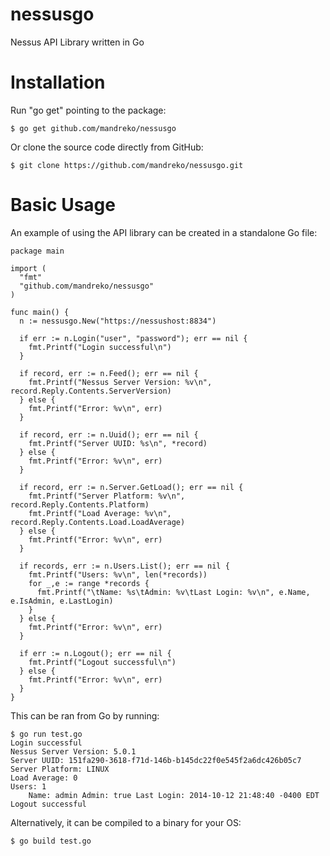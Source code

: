 nessusgo
========

Nessus API Library written in Go

Installation
============

Run "go get" pointing to the package:

```
$ go get github.com/mandreko/nessusgo
```

Or clone the source code directly from GitHub:

```
$ git clone https://github.com/mandreko/nessusgo.git
```

Basic Usage
===========

An example of using the API library can be created in a standalone Go file:

```
package main

import (
  "fmt"
  "github.com/mandreko/nessusgo"
)

func main() {
  n := nessusgo.New("https://nessushost:8834")

  if err := n.Login("user", "password"); err == nil {
    fmt.Printf("Login successful\n")
  }

  if record, err := n.Feed(); err == nil {
    fmt.Printf("Nessus Server Version: %v\n", record.Reply.Contents.ServerVersion)
  } else {
    fmt.Printf("Error: %v\n", err)
  }

  if record, err := n.Uuid(); err == nil {
    fmt.Printf("Server UUID: %s\n", *record)
  } else {
    fmt.Printf("Error: %v\n", err)
  }

  if record, err := n.Server.GetLoad(); err == nil {
    fmt.Printf("Server Platform: %v\n", record.Reply.Contents.Platform)
    fmt.Printf("Load Average: %v\n", record.Reply.Contents.Load.LoadAverage)
  } else {
    fmt.Printf("Error: %v\n", err)
  }

  if records, err := n.Users.List(); err == nil {
    fmt.Printf("Users: %v\n", len(*records))
    for _,e := range *records {
      fmt.Printf("\tName: %s\tAdmin: %v\tLast Login: %v\n", e.Name, e.IsAdmin, e.LastLogin)
    }
  } else {
    fmt.Printf("Error: %v\n", err)
  }

  if err := n.Logout(); err == nil {
    fmt.Printf("Logout successful\n")
  } else {
    fmt.Printf("Error: %v\n", err)
  }
}

```

This can be ran from Go by running:

```
$ go run test.go
Login successful
Nessus Server Version: 5.0.1
Server UUID: 151fa290-3618-f71d-146b-b145dc22f0e545f2a6dc426b05c7
Server Platform: LINUX
Load Average: 0
Users: 1
	Name: admin	Admin: true	Last Login: 2014-10-12 21:48:40 -0400 EDT
Logout successful
```

Alternatively, it can be compiled to a binary for your OS:

```
$ go build test.go
```